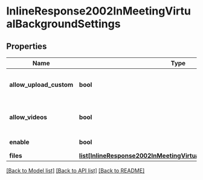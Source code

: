 # InlineResponse2002InMeetingVirtualBackgroundSettings

## Properties
Name | Type | Description | Notes
------------ | ------------- | ------------- | -------------
**allow_upload_custom** | **bool** | Allow users to upload custom backgrounds. | [optional] 
**allow_videos** | **bool** | Allow use of videos for virtual backgrounds. | [optional] 
**enable** | **bool** | Enable virtual background. | [optional] 
**files** | [**list[InlineResponse2002InMeetingVirtualBackgroundSettingsFiles]**](InlineResponse2002InMeetingVirtualBackgroundSettingsFiles.md) |  | [optional] 

[[Back to Model list]](../README.md#documentation-for-models) [[Back to API list]](../README.md#documentation-for-api-endpoints) [[Back to README]](../README.md)

